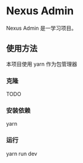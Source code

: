 # Nexus Admin

Nexus Admin 是一学习项目。

## 使用方法

本项目使用 yarn 作为包管理器

### 克隆

TODO

### 安装依赖

yarn

### 运行

yarn run dev
